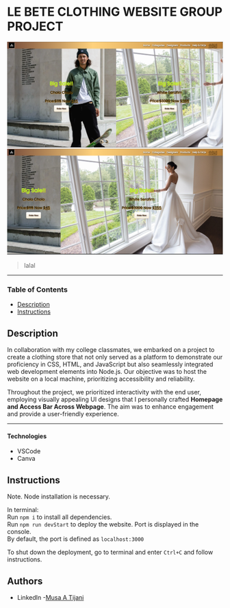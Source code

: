 # LE BETE CLOTHING WEBSITE GROUP PROJECT 

![Project Image](/public/Readme/HomePage.PNG)
![Project Image](/public/Readme/InteractiveHome.PNG)

> lalal
---
### Table of Contents 
- [Description](#description)
- [Instructions](#instructions)


## Description

In collaboration with my college classmates, we embarked on a project to create a clothing store that not only served as a platform to demonstrate our proficiency in CSS, HTML, and JavaScript but also seamlessly integrated web development elements into Node.js. Our objective was to host the website on a local machine, prioritizing accessibility and reliability.

Throughout the project, we prioritized interactivity with the end user, employing visually appealing UI designs that I personally crafted **Homepage and Access Bar Across Webpage**. The aim was to enhance engagement and provide a user-friendly experience.

---

#### Technologies 
- VSCode 
- Canva 


## Instructions

Note. Node installation is necessary.

In terminal:\
Run `npm i` to install all dependencies.\
Run `npm run devStart` to deploy the website. Port is displayed in the console.\
By default, the port is defined as `localhost:3000`

To shut down the deployment, go to terminal and enter `Ctrl+C` and follow instructions.

## Authors 
- LinkedIn -[Musa A Tijani](https://linkedin.com/in/Bayo-Tijani )
